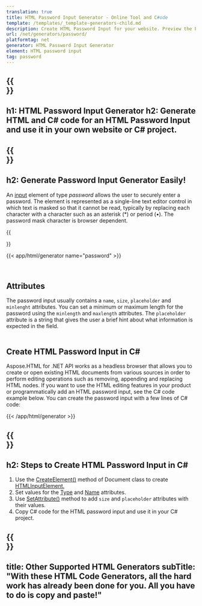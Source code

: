 ```yaml
---
translation: true
title: HTML Password Input Generator - Online Tool and C#ode
template: /templates/_template-generators-child.md
description: Сreate HTML Password Input for your website. Рreview the Password Input, copy and use generated HTML and C# code in your project!
url: /net/generators/password/
platformtag: net
generator: HTML Password Input Generator
element: HTML password input
tag: password
---
```


{{<section banner>}}
---
h1: HTML Password Input Generator
h2: Generate HTML and C# code for an HTML Password Input and use it in your own website or C# project.
---

{{<section overview>}}
---
h2: Generate Password Input Generator Easily! 
---

An [input](https://html.spec.whatwg.org/multipage/input.html#the-input-element) element of type *password* allows the user to securely enter a password. The element is represented as a single-line text editor control in which text is masked so that it cannot be read, typically by replacing each character with a character such as an asterisk (*) or period (•). The password mask character is browser dependent.

{{<section plugin>}}

{{< app/html/generator name="password" >}}

<br>
<h2> Attributes </h2>

The password input usually contains a `name`, `size`, `placeholder` and `minlenght` attributes. You can set a minimum or maximum length for the password using the `minlength` and `maxlength` attributes. The `placeholder` attribute is a string that gives the user a brief hint about what information is expected in the field.<br><br>

<h2> Create HTML Password Input in C#</h2>

Aspose.HTML for .NET API works as a headless browser that allows you to create or open existing HTML documents from various sources in order to perform editing operations such as removing, appending and replacing HTML nodes. If you want to use the HTML editing features in your product or programmatically add an HTML password input, see the C# code example below. You can create the password input with a few lines of C# code:

{{< /app/html/generator >}}

{{<section steps>}}
---
h2: Steps to Create HTML Password Input in C#
---

1. Use the [CreateElement()](https://reference.aspose.com/html/net/aspose.html.dom/document/createelement/) method of Document class to create [HTMLInputElement.](https://reference.aspose.com/html/net/aspose.html/htmlinputelement/)
1. Set values for the [Type](https://reference.aspose.com/html/net/aspose.html/htmlinputelement/type/) and [Name](https://reference.aspose.com/html/net/aspose.html/htmlinputelement/name/) attributes.
1. Use [SetAttribute()](https://reference.aspose.com/html/net/aspose.html.dom/element/setattribute/) method to add `size` and `placeholder` attributes with their values.
1. Copy C# code for the HTML password input and use it in your C# project.

{{<section other-generators>}}
---
title: Other Supported HTML Generators
subTitle: "With these HTML Code Generators, all the hard work has already been done for you. All you have to do is copy and paste!"
---